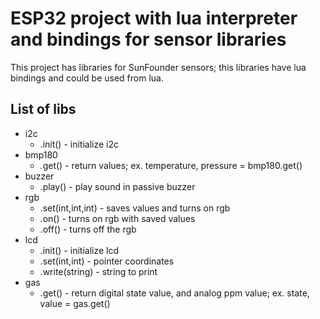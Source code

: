 ESP32 project with lua interpreter and bindings for sensor libraries 
=========

This project has libraries for SunFounder sensors; this libraries have lua bindings and could be used from lua.

List of libs
------
   * i2c
      - .init() - initialize i2c
   * bmp180
      - .get() - return values; ex. temperature, pressure = bmp180.get()
   * buzzer 
      - .play() - play sound in passive buzzer
   * rgb
      - .set(int,int,int) - saves values and turns on rgb
      - .on() - turns on rgb with saved values
      - .off() - turns off the rgb	
   * lcd
      - .init() - initialize lcd
      - .set(int,int) - pointer coordinates
      - .write(string) - string to print
   * gas
      - .get() - return digital state value, and analog ppm value; ex.  state, value = gas.get()